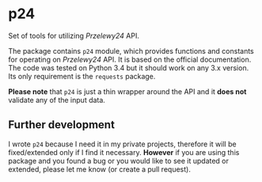 # p24
Set of tools for utilizing *Przelewy24* API.

The package contains `p24` module, which provides functions and constants 
for operating on *Przelewy24* API. It is based on the official documentation.
The code was tested on Python 3.4 but it should work on any 3.x version. Its
only requirement is the `requests` package.

**Please note** that `p24` is just a thin wrapper around the API and it
**does not** validate any of the input data.
 
## Further development
I wrote `p24` because I need it in my private projects, therefore it will be
fixed/extended only if I find it necessary. **However** if you are using this
package and you found a bug or you would like to see it updated or extended,
please let me know (or create a pull request).
